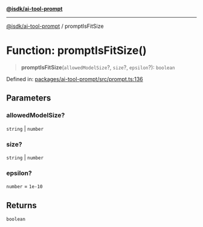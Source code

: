 [**@isdk/ai-tool-prompt**](../README.md)

***

[@isdk/ai-tool-prompt](../globals.md) / promptIsFitSize

# Function: promptIsFitSize()

> **promptIsFitSize**(`allowedModelSize`?, `size`?, `epsilon`?): `boolean`

Defined in: [packages/ai-tool-prompt/src/prompt.ts:136](https://github.com/isdk/ai-tool-prompt.js/blob/eeec85b9b223b655246c647bdd3056a0c12f08bc/src/prompt.ts#L136)

## Parameters

### allowedModelSize?

`string` | `number`

### size?

`string` | `number`

### epsilon?

`number` = `1e-10`

## Returns

`boolean`

